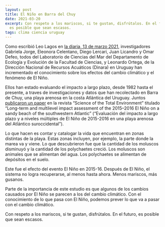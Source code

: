 ```yaml
---
layout: post
title: El Niño en Barra del Chuy
date: 2021-03-20
excerpt: Con respeto a los mariscos, si te gustan, disfrútalos. En el futuro,
  es posible que sean escasos.
tags: clima ciencia uruguay
---
```


Como escribió Leo Lagos en [la diaria, 13 de marzo 2021](
  https://ladiaria.com.uy/ciencia/articulo/2021/3/el-nino-sumado-al-calentamiento-global-ya-quebro-la-capacidad-de-resiliencia-de-la-playa-de-barra-del-chuy/
),
investigadores Gabriela
Jorge, Eleonora Celentano, Diego Lercari, Juan Licandro y Omar Defeo, todos del
Laboratorio de Ciencias del Mar del Departamento de Ecología y Evolución de la
Facultad de Ciencias, y Leonardo Ortega, de la Dirección Nacional de Recursos
Acuáticos (Dinara) en Uruguay han  incrementado el conocimiento sobre los
efectos del cambio climático y el fenómeno de El Niño.

Ellos han estado evaluando el impacto a largo plazo, desde 1982 hasta el
presente, a traves de investigaciones y datos que han recolectado en Barra de
Chuy, una playa arenosa en la costa Atlántica del Uruguay. Juntos
[publicaron un paper](
  https://doi.org/10.1016/j.scitotenv.2021.145689
)
en la revista “Science of the Total Environment” titulado “Long-term and
multilevel impact assessment of the 2015–2016 El Niño on a sandy beach of the
southwestern Atlantic” (“Evaluación del impacto a largo plazo y a niveles
múltiples de El Niño de 2015-2016 en una playa arenosa del Atlántico
suroccidental”).

Lo que hacen es contar y catalogar la vida que encuentran en zonas distintas de
la playa. Estas zonas incluyen, por ejemplo, la parte donde la marea va y
viene. Lo que descubrieron fue que la cantidad de los moluscos disminuyó y la
cantidad de los polychaetes creció. Los moluscos son animales que se alimentan
del agua. Los polychaetes se alimentan de depósitos en el suelo.

Este fue el efecto del evento El Niño en 2015-16. Después de El Niño, el
sistema no logra recuperarse, al menos hasta ahora. Menos mariscos, más
gusanos.

Parte de la importancia de este estudio es que algunos de los cambios causados
por El Niño se  parecen a los del cambio climático. Con el conocimiento de lo
que pasa con El Niño, podemos prever lo que va a pasar con el cambio climático.

Con respeto a los mariscos, si te gustan, disfrútalos. En el futuro, es
posible que sean escasos.


